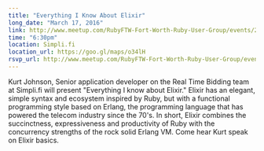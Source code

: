 ```yaml
---
title: "Everything I Know About Elixir"
long_date: "March 17, 2016"
link: http://www.meetup.com/RubyFTW-Fort-Worth-Ruby-User-Group/events/229441603/
time: "6:30pm"
location: Simpli.fi
location_url: https://goo.gl/maps/o34lH
rsvp_url: http://www.meetup.com/RubyFTW-Fort-Worth-Ruby-User-Group/events/229441603/
---
```


Kurt Johnson, Senior application developer on the Real Time Bidding team at Simpli.fi will present "Everything I know about Elixir."  Elixir has an elegant, simple syntax and ecosystem inspired by Ruby, but with a functional programming style based on Erlang, the programming language that has powered the telecom industry since the 70's.  In short, Elixir combines the succinctness, expressiveness and productivity of Ruby with the concurrency strengths of the rock solid Erlang VM.  Come hear Kurt speak on Elixir basics.
